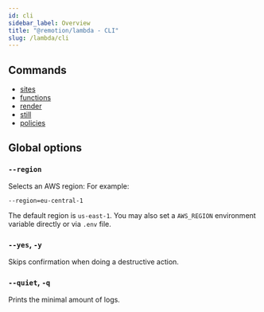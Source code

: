 ```yaml
---
id: cli
sidebar_label: Overview
title: "@remotion/lambda - CLI"
slug: /lambda/cli
---
```


## Commands

- [sites](/docs/lambda/sites)
- [functions](/docs/lambda/functions)
- [render](/docs/lambda/render)
- [still](/docs/lambda/still)
- [policies](/docs/lambda/policies)

## Global options

### `--region`

Selects an AWS region: For example:

```
--region=eu-central-1
```

The default region is `us-east-1`. You may also set a `AWS_REGION` environment variable directly or via `.env` file.

### `--yes`, `-y`

Skips confirmation when doing a destructive action.

### `--quiet`, `-q`

Prints the minimal amount of logs.
